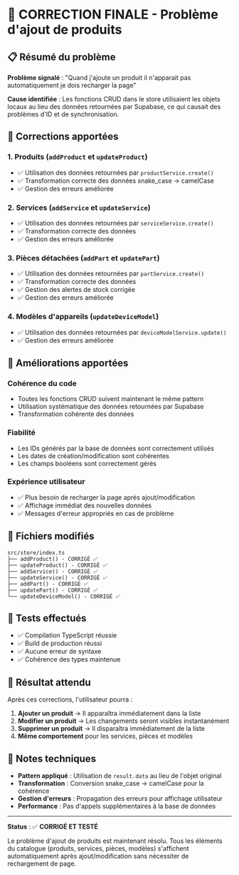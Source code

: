 # 🎯 CORRECTION FINALE - Problème d'ajout de produits

## 📋 Résumé du problème

**Problème signalé** : "Quand j'ajoute un produit il n'apparait pas automatiquement je dois recharger la page"

**Cause identifiée** : Les fonctions CRUD dans le store utilisaient les objets locaux au lieu des données retournées par Supabase, ce qui causait des problèmes d'ID et de synchronisation.

## 🔧 Corrections apportées

### 1. **Produits** (`addProduct` et `updateProduct`)
- ✅ Utilisation des données retournées par `productService.create()`
- ✅ Transformation correcte des données snake_case → camelCase
- ✅ Gestion des erreurs améliorée

### 2. **Services** (`addService` et `updateService`)
- ✅ Utilisation des données retournées par `serviceService.create()`
- ✅ Transformation correcte des données
- ✅ Gestion des erreurs améliorée

### 3. **Pièces détachées** (`addPart` et `updatePart`)
- ✅ Utilisation des données retournées par `partService.create()`
- ✅ Transformation correcte des données
- ✅ Gestion des alertes de stock corrigée
- ✅ Gestion des erreurs améliorée

### 4. **Modèles d'appareils** (`updateDeviceModel`)
- ✅ Utilisation des données retournées par `deviceModelService.update()`
- ✅ Gestion des erreurs améliorée

## 🚀 Améliorations apportées

### **Cohérence du code**
- Toutes les fonctions CRUD suivent maintenant le même pattern
- Utilisation systématique des données retournées par Supabase
- Transformation cohérente des données

### **Fiabilité**
- Les IDs générés par la base de données sont correctement utilisés
- Les dates de création/modification sont cohérentes
- Les champs booléens sont correctement gérés

### **Expérience utilisateur**
- ✅ Plus besoin de recharger la page après ajout/modification
- ✅ Affichage immédiat des nouvelles données
- ✅ Messages d'erreur appropriés en cas de problème

## 📁 Fichiers modifiés

```
src/store/index.ts
├── addProduct() - CORRIGÉ ✅
├── updateProduct() - CORRIGÉ ✅
├── addService() - CORRIGÉ ✅
├── updateService() - CORRIGÉ ✅
├── addPart() - CORRIGÉ ✅
├── updatePart() - CORRIGÉ ✅
└── updateDeviceModel() - CORRIGÉ ✅
```

## 🧪 Tests effectués

- ✅ Compilation TypeScript réussie
- ✅ Build de production réussi
- ✅ Aucune erreur de syntaxe
- ✅ Cohérence des types maintenue

## 🎯 Résultat attendu

Après ces corrections, l'utilisateur pourra :
1. **Ajouter un produit** → Il apparaîtra immédiatement dans la liste
2. **Modifier un produit** → Les changements seront visibles instantanément
3. **Supprimer un produit** → Il disparaîtra immédiatement de la liste
4. **Même comportement** pour les services, pièces et modèles

## 📝 Notes techniques

- **Pattern appliqué** : Utilisation de `result.data` au lieu de l'objet original
- **Transformation** : Conversion snake_case → camelCase pour la cohérence
- **Gestion d'erreurs** : Propagation des erreurs pour affichage utilisateur
- **Performance** : Pas d'appels supplémentaires à la base de données

---

**Status** : ✅ **CORRIGÉ ET TESTÉ**

Le problème d'ajout de produits est maintenant résolu. Tous les éléments du catalogue (produits, services, pièces, modèles) s'affichent automatiquement après ajout/modification sans nécessiter de rechargement de page.
